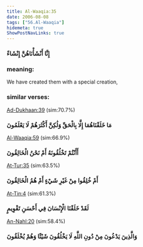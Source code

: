 ```yaml
---
title: Al-Waaqia:35
date: 2006-08-08
tags: ["56.Al-Waaqia"]
hidemeta: true 
ShowPostNavLinks: true 
---
```

### إِنَّا أَنْشَأْنَاهُنَّ إِنْشَاءً
### meaning: 
We have created them with a special creation,
### similar verses: 

[Ad-Dukhaan:39](/44/39) (sim:70.7%)

### مَا خَلَقْنَاهُمَا إِلَّا بِالْحَقِّ وَلَٰكِنَّ أَكْثَرَهُمْ لَا يَعْلَمُونَ

[Al-Waaqia:59](/56/59) (sim:66.9%)

### أَأَنْتُمْ تَخْلُقُونَهُ أَمْ نَحْنُ الْخَالِقُونَ

[At-Tur:35](/52/35) (sim:63.5%)

### أَمْ خُلِقُوا مِنْ غَيْرِ شَيْءٍ أَمْ هُمُ الْخَالِقُونَ

[At-Tin:4](/95/4) (sim:61.3%)

### لَقَدْ خَلَقْنَا الْإِنْسَانَ فِي أَحْسَنِ تَقْوِيمٍ

[An-Nahl:20](/16/20) (sim:58.4%)

### وَالَّذِينَ يَدْعُونَ مِنْ دُونِ اللَّهِ لَا يَخْلُقُونَ شَيْئًا وَهُمْ يُخْلَقُونَ
